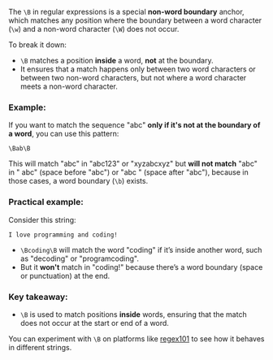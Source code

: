The `\B` in regular expressions is a special **non-word boundary** anchor, which matches any position where the boundary between a word character (`\w`) and a non-word character (`\W`) does not occur.

To break it down:

- `\B` matches a position **inside** a word, **not** at the boundary.
- It ensures that a match happens only between two word characters or between two non-word characters, but not where a word character meets a non-word character.

### Example:

If you want to match the sequence "abc" **only if it's not at the boundary of a word**, you can use this pattern:

```regex
\Bab\B
```

This will match "abc" in "abc123" or "xyzabcxyz" but **will not match** "abc" in " abc" (space before "abc") or "abc " (space after "abc"), because in those cases, a word boundary (`\b`) exists.

### Practical example:

Consider this string:
```plaintext
I love programming and coding!
```

- `\Bcoding\B` will match the word "coding" if it’s inside another word, such as "decoding" or "programcoding".
- But it **won't** match in "coding!" because there’s a word boundary (space or punctuation) at the end.

### Key takeaway:
- `\B` is used to match positions **inside** words, ensuring that the match does not occur at the start or end of a word.

You can experiment with `\B` on platforms like [regex101](https://regex101.com/) to see how it behaves in different strings.
